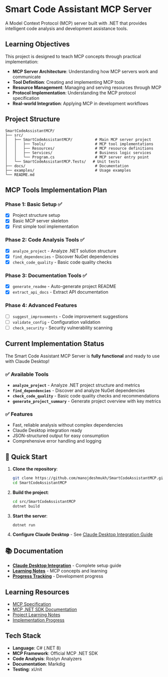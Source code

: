 # Smart Code Assistant MCP Server

A Model Context Protocol (MCP) server built with .NET that provides intelligent code analysis and development assistance tools.

## Learning Objectives

This project is designed to teach MCP concepts through practical implementation:

- **MCP Server Architecture**: Understanding how MCP servers work and communicate
- **Tool Definition**: Creating and implementing MCP tools
- **Resource Management**: Managing and serving resources through MCP
- **Protocol Implementation**: Understanding the MCP protocol specification
- **Real-world Integration**: Applying MCP in development workflows

## Project Structure

```
SmartCodeAssistantMCP/
├── src/
│   ├── SmartCodeAssistantMCP/          # Main MCP server project
│   │   ├── Tools/                      # MCP tool implementations
│   │   ├── Resources/                  # MCP resource definitions
│   │   ├── Services/                   # Business logic services
│   │   └── Program.cs                  # MCP server entry point
│   └── SmartCodeAssistantMCP.Tests/   # Unit tests
├── docs/                               # Documentation
├── examples/                           # Usage examples
└── README.md
```

## MCP Tools Implementation Plan

### Phase 1: Basic Setup ✅
- [x] Project structure setup
- [x] Basic MCP server skeleton
- [x] First simple tool implementation

### Phase 2: Code Analysis Tools ✅
- [x] `analyze_project` - Analyze .NET solution structure
- [x] `find_dependencies` - Discover NuGet dependencies
- [x] `check_code_quality` - Basic code quality checks

### Phase 3: Documentation Tools ✅
- [x] `generate_readme` - Auto-generate project README
- [x] `extract_api_docs` - Extract API documentation

### Phase 4: Advanced Features
- [ ] `suggest_improvements` - Code improvement suggestions
- [ ] `validate_config` - Configuration validation
- [ ] `check_security` - Security vulnerability scanning

## Current Implementation Status

The Smart Code Assistant MCP Server is **fully functional** and ready to use with Claude Desktop!

### ✅ Available Tools
- **`analyze_project`** - Analyze .NET project structure and metrics
- **`find_dependencies`** - Discover and analyze NuGet dependencies
- **`check_code_quality`** - Basic code quality checks and recommendations
- **`generate_project_summary`** - Generate project overview with key metrics

### ✅ Features
- Fast, reliable analysis without complex dependencies
- Claude Desktop integration ready
- JSON-structured output for easy consumption
- Comprehensive error handling and logging

## 🚀 Quick Start

1. **Clone the repository**:
   ```bash
   git clone https://github.com/manojdeshmukh/SmartCodeAssistantMCP.git
   cd SmartCodeAssistantMCP
   ```

2. **Build the project**:
   ```bash
   cd src/SmartCodeAssistantMCP
   dotnet build
   ```

3. **Start the server**:
   ```bash
   dotnet run
   ```

4. **Configure Claude Desktop** - See [Claude Desktop Integration Guide](./docs/claude-desktop-integration.md)

## 📚 Documentation

- **[Claude Desktop Integration](./docs/claude-desktop-integration.md)** - Complete setup guide
- **[Learning Notes](./docs/learning-notes.md)** - MCP concepts and learning
- **[Progress Tracking](./docs/progress.md)** - Development progress

## Learning Resources

- [MCP Specification](https://modelcontextprotocol.io/docs)
- [MCP .NET SDK Documentation](https://github.com/modelcontextprotocol/dotnet-sdk)
- [Project Learning Notes](./docs/learning-notes.md)
- [Implementation Progress](./docs/progress.md)

## Tech Stack

- **Language**: C# (.NET 8)
- **MCP Framework**: Official MCP .NET SDK
- **Code Analysis**: Roslyn Analyzers
- **Documentation**: Markdig
- **Testing**: xUnit

